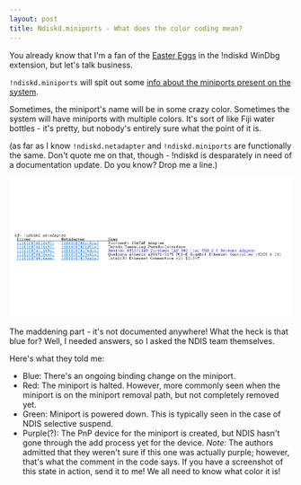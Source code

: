 ```yaml
---
layout: post
title: Ndiskd.miniports - What does the color coding mean?
---
```


You already know that I'm a fan of the [Easter Eggs](http://mrbit.me/WinDBG-Easter-Eggs/) in the !ndiskd WinDbg extension, but let's talk business.

`!ndiskd.miniports` will spit out some [info about the miniports present on the system](https://msdn.microsoft.com/en-us/library/windows/hardware/ff564148(v=vs.85).aspx).

Sometimes, the miniport's name will be in some crazy color. Sometimes the system will have miniports with multiple colors. It's sort of like Fiji water bottles - it's pretty, but nobody's entirely sure what the point of it is.

(as far as I know `!ndiskd.netadapter` and `!ndiskd.miniports` are functionally the same. Don't quote me on that, though - !ndiskd is desparately in need of a documentation update. Do you know? Drop me a line.)

![ndiskd.netadapter](../images/ndiskd_blue.png)

The maddening part - it's not documented anywhere! What the heck is that blue for? Well, I needed answers, so I asked the NDIS team themselves.

Here's what they told me: 

- Blue: There's an ongoing binding change on the miniport.
- Red: The miniport is halted. However, more commonly seen when the miniport is on the miniport removal path, but not completely removed yet.
- Green: Miniport is powered down. This is typically seen in the case of NDIS selective suspend.
- Purple(?): The PnP device for the miniport is created, but NDIS hasn't gone through the add process yet for the device. *Note:* The authors admitted that they weren't sure if this one was actually purple; however, that's what the comment in the code says. If you have a screenshot of this state in action, send it to me! We all need to know what color it is!